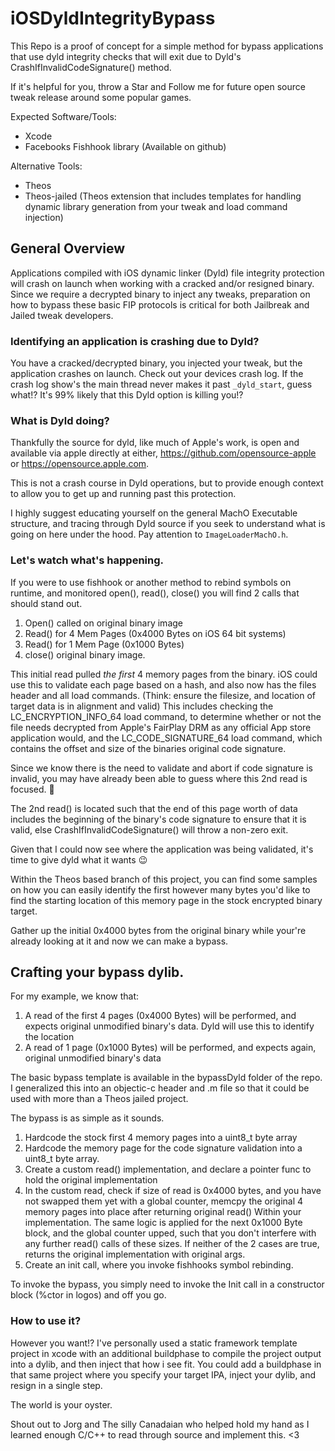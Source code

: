 # iOSDyldIntegrityBypass
This Repo is a proof of concept for a simple method for bypass applications that use dyld integrity checks that will exit due to Dyld's CrashIfInvalidCodeSignature() method. 

If it's helpful for you, throw a Star and Follow me for future open source tweak release around some popular games.

Expected Software/Tools:
- Xcode
- Facebooks Fishhook library (Available on github)

Alternative Tools:
- Theos
- Theos-jailed (Theos extension that includes templates for handling dynamic library generation from your tweak and load command injection)

## General Overview
Applications compiled with iOS dynamic linker (Dyld) file integrity protection will crash on launch when working with a cracked and/or resigned binary. Since we require a decrypted binary to inject any tweaks, preparation on how to bypass these basic FIP protocols is critical for both Jailbreak and Jailed tweak developers.

### Identifying an application is crashing due to Dyld?
You have a cracked/decrypted binary, you injected your tweak, but the application crashes on launch. Check out your devices crash log. If the crash log show's the main thread never makes it past `_dyld_start`, guess what!? It's 99% likely that this Dyld option is killing you!?
  
### What is Dyld doing?
Thankfully the source for dyld, like much of Apple's work, is open and available via apple directly at either, https://github.com/opensource-apple or https://opensource.apple.com. 

This is not a crash course in Dyld operations, but to provide enough context to allow you to get up and running past this protection.

I highly suggest educating yourself on the general MachO Executable structure, and tracing through Dyld source if you seek to understand what is going on here under the hood. Pay attention to `ImageLoaderMachO.h`.

### Let's watch what's happening.
If you were to use fishhook or another method to rebind symbols on runtime, and monitored open(), read(), close() you will find 2 calls that should stand out.

1) Open() called on original binary image
2) Read() for 4 Mem Pages (0x4000 Bytes on iOS 64 bit systems)
3) Read() for 1 Mem Page (0x1000 Bytes)
4) close() original binary image.

This initial read pulled *the first* 4 memory pages from the binary. iOS could use this to validate each page based on a hash, and also now has the files header and all load commands. (Think: ensure the filesize, and location of target data is in  alignment and valid) This includes checking the LC_ENCRYPTION_INFO_64 load command, to determine whether or not the file needs decrypted from Apple's FairPlay DRM as any official App store application would, and the LC_CODE_SIGNATURE_64 load command, which contains the offset and size of the binaries original code signature.

Since we know there is the need to validate and abort if code signature is invalid, you may have already been able to guess where this 2nd read is focused. :eyes:

The 2nd read() is located such that the end of this page worth of data includes the beginning of the binary's code signature to ensure that it is valid, else CrashIfInvalidCodeSignature() will throw a non-zero exit.

Given that I could now see where the application was being validated, it's time to give dyld what it wants :wink:

Within the Theos based branch of this project, you can find some samples on how you can easily identify the first however many bytes you'd like to find the starting location of this memory page in the stock encrypted binary target.

Gather up the initial 0x4000 bytes from the original binary while your're already looking at it and now we can make a bypass. 

## Crafting your bypass dylib.
For my example, we know that:
1) A read of the first 4 pages (0x4000 Bytes) will be performed, and expects original unmodified binary's data. Dyld will use this to identify the location 
2) A read of 1 page (0x1000 Bytes) will be performed, and expects again, original unmodified binary's data

The basic bypass template is available in the bypassDyld folder of the repo. I generalized this into an objectic-c header and .m file so that it could be used with more than a Theos jailed project. 

The bypass is as simple as it sounds. 
1) Hardcode the stock first 4 memory pages into a uint8_t byte array
2) Hardcode the memory page for the code signature validation into a uint8_t byte array.
3) Create a custom read() implementation, and declare a pointer func to hold the original implementation
4) In the custom read, check if size of read is 0x4000 bytes, and you have not swapped them yet with a global counter, memcpy the original 4 memory pages into place after returning original read() Within your implementation. The same logic is applied for the next 0x1000 Byte block, and the global counter upped, such that you don't interfere with any further read() calls of these sizes. If neither of the 2 cases are true, returns the original implementation with original args.
5) Create an init call, where you invoke fishhooks symbol rebinding.

To invoke the bypass, you simply need to invoke the Init call in a constructor block (%ctor in logos) and off you go.

### How to use it?
However you want!? I've personally used a static framework template project in xcode with an additional buildphase to compile the project output into a dylib, and then inject that how i see fit. You could add a buildphase in that same project where you specify your target IPA, inject your dylib, and resign in a single step. 

The world is your oyster.

Shout out to Jorg and The silly Canadaian who helped hold my hand as I learned enough C/C++ to read through source and implement this. <3
